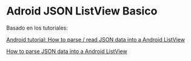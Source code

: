 # Adroid JSON ListView Basico

Basado en los tutoriales:

[Android tutorial: How to parse / read JSON data into a Android ListView](http://mobile.dzone.com/news/android-tutorial-how-parse)

[How to parse JSON data into a Android ListView](http://vanukw.wordpress.com/2013/02/02/how-to-parse-json-data-into-a-android-listview)

